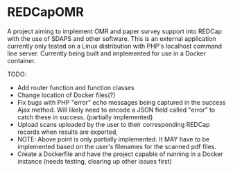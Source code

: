 # REDCapOMR
A project aiming to implement OMR and paper survey support into REDCap with the use of SDAPS and other software.  This is an external application currently only tested on a Linux distribution with PHP's localhost command line server.  Currently being built and implemented for use in a Docker container.

TODO:
* Add router function and function classes
* Change location of Docker files(?)
* Fix bugs with PHP "error" echo messages being captured in the success Ajax method.  Will likely need to encode a JSON field called "error" to catch these in success. (partially implemented)
* Upload scans uploaded by the user to their corresponding REDCap records when results are exported,
* NOTE: Above point is only partially implemented.  It MAY have to be implemented based on the user's filenames for the scanned pdf files.
* Create a Dockerfile and have the project capable of running in a Docker instance (needs testing, clearing up other issues first)
